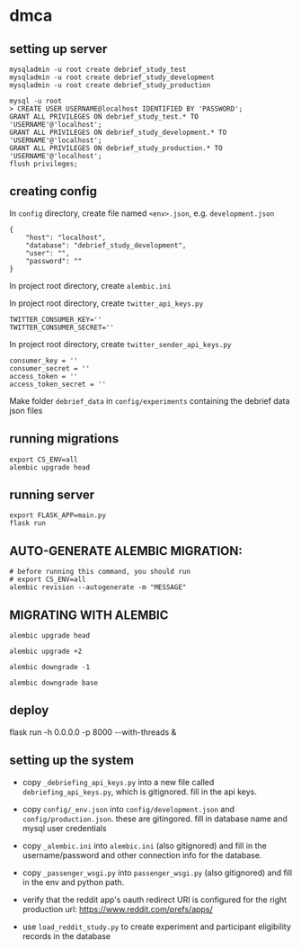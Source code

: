 # dmca

## setting up server
```
mysqladmin -u root create debrief_study_test
mysqladmin -u root create debrief_study_development
mysqladmin -u root create debrief_study_production

mysql -u root
> CREATE USER USERNAME@localhost IDENTIFIED BY 'PASSWORD';
GRANT ALL PRIVILEGES ON debrief_study_test.* TO 'USERNAME'@'localhost';
GRANT ALL PRIVILEGES ON debrief_study_development.* TO 'USERNAME'@'localhost';
GRANT ALL PRIVILEGES ON debrief_study_production.* TO 'USERNAME'@'localhost';
flush privileges;
```

## creating config
In `config` directory, create file named `<env>.json`, e.g. `development.json`
```
{
    "host": "localhost",
    "database": "debrief_study_development",
    "user": "",
    "password": ""
}
```

In project root directory, create `alembic.ini`

In project root directory, create `twitter_api_keys.py`
```
TWITTER_CONSUMER_KEY=''
TWITTER_CONSUMER_SECRET=''
```

In project root directory, create `twitter_sender_api_keys.py`
```
consumer_key = ''
consumer_secret = ''
access_token = ''
access_token_secret = ''
```

Make folder `debrief_data` in `config/experiments` containing the debrief data json files

## running migrations
```
export CS_ENV=all
alembic upgrade head
```

## running server

```
export FLASK_APP=main.py
flask run
```

## AUTO-GENERATE ALEMBIC MIGRATION:
```
# before running this command, you should run
# export CS_ENV=all
alembic revision --autogenerate -m "MESSAGE"
```

## MIGRATING WITH ALEMBIC
```
alembic upgrade head

alembic upgrade +2

alembic downgrade -1

alembic downgrade base

```

## deploy

flask run -h 0.0.0.0 -p 8000 --with-threads &


## setting up the system

- copy `_debriefing_api_keys.py` into a new file called `debriefing_api_keys.py`, which is gitignored. fill in the api keys.
- copy `config/_env.json` into `config/development.json` and `config/production.json`. these are gitingored. fill in database name and mysql user credentials
- copy `_alembic.ini` into `alembic.ini` (also gitignored) and fill in the username/password and other connection info for the database.
- copy `_passenger_wsgi.py` into `passenger_wsgi.py` (also gitignored) and fill in the env and python path.


- verify that the reddit app's oauth redirect URI is configured for the right production url: https://www.reddit.com/prefs/apps/

- use `load_reddit_study.py` to create experiment and participant eligibility records in the database